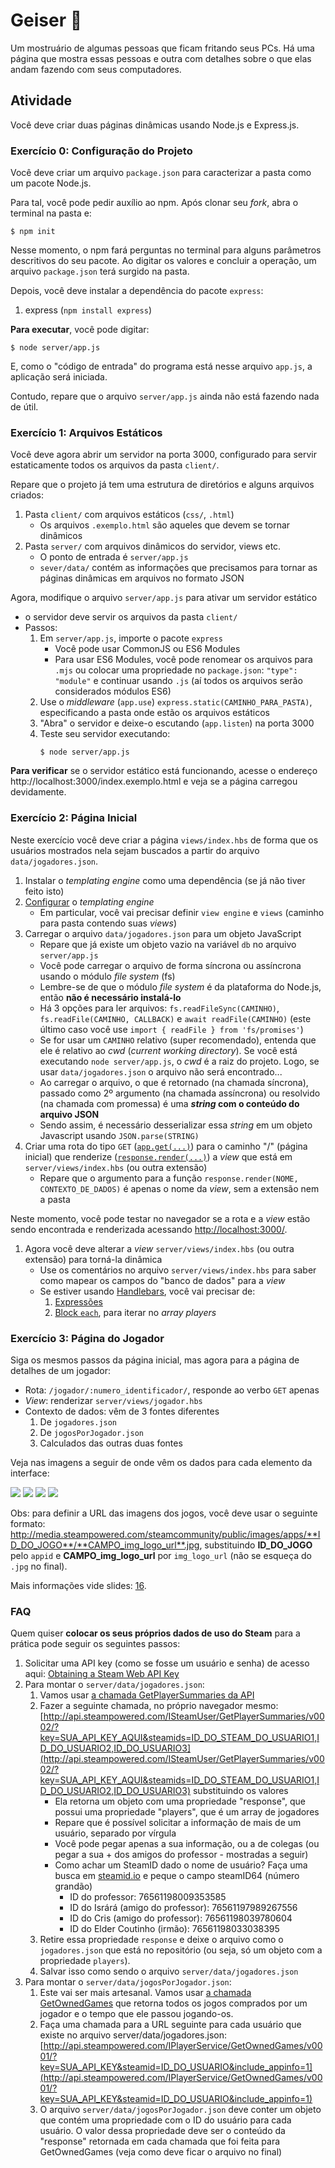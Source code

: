 # Geiser 💨

Um mostruário de algumas pessoas que ficam fritando seus PCs. Há uma página que mostra essas pessoas e outra com detalhes sobre o que elas andam fazendo com seus computadores.


## Atividade

Você deve criar duas páginas dinâmicas usando Node.js e Express.js.


### Exercício 0: Configuração do Projeto

Você deve criar um arquivo `package.json` para caracterizar a pasta como um pacote Node.js.

Para tal, você pode pedir auxílio ao npm. Após clonar seu _fork_, abra o terminal na pasta e:

```
$ npm init
```

Nesse momento, o npm fará perguntas no terminal para alguns parâmetros descritivos do seu pacote. Ao digitar os valores e concluir a operação, um arquivo `package.json` terá surgido na pasta.

Depois, você deve instalar a dependência do pacote `express`:

1. express (`npm install express`)

**Para executar**, você pode digitar:

```
$ node server/app.js
```

E, como o "código de entrada" do programa está nesse arquivo `app.js`, a aplicação será iniciada.

Contudo, repare que o arquivo `server/app.js` ainda não está fazendo nada de útil.


### Exercício 1: Arquivos Estáticos

Você deve agora abrir um servidor na porta 3000, configurado para servir estaticamente todos os arquivos da pasta `client/`.

Repare que o projeto já tem uma estrutura de diretórios e alguns arquivos criados:

1. Pasta `client/` com arquivos estáticos (`css/`, `.html`)
   - Os arquivos `.exemplo.html` são aqueles que devem se tornar dinâmicos
1. Pasta `server/` com arquivos dinâmicos do servidor, views etc.
   - O ponto de entrada é `server/app.js`
   - `sever/data/` contém as informações que precisamos para tornar as páginas dinâmicas em arquivos no formato JSON

Agora, modifique o arquivo `server/app.js` para ativar um servidor estático

  - o servidor deve servir os arquivos da pasta `client/`
  - Passos:
    1. Em `server/app.js`, importe o pacote `express`
       - Você pode usar CommonJS ou ES6 Modules
       - Para usar ES6 Modules, você pode renomear os arquivos para `.mjs` ou colocar uma propriedade no `package.json`: `"type": "module"` e continuar usando `.js` (aí todos os arquivos serão considerados módulos ES6)
    1. Use o _middleware_ (`app.use`) `express.static(CAMINHO_PARA_PASTA)`, especificando a pasta onde estão os arquivos estáticos
    1. "Abra" o servidor e deixe-o escutando (`app.listen`) na porta 3000
    1. Teste seu servidor executando:
       ```
       $ node server/app.js
       ```

**Para verificar** se o servidor estático está funcionando, acesse o endereço  http://localhost:3000/index.exemplo.html e veja se a página carregou devidamente.


### Exercício 2: Página Inicial

Neste exercício você deve criar a página `views/index.hbs` de forma que os usuários mostrados nela sejam buscados a partir do arquivo `data/jogadores.json`.

1. Instalar o _templating engine_ como uma dependência (se já não tiver feito isto)
1. [Configurar](http://expressjs.com/en/guide/using-template-engines.html) o _templating engine_
   - Em particular, você vai precisar definir `view engine` e `views` (caminho para pasta contendo suas _views_)
1. Carregar o arquivo `data/jogadores.json` para um objeto JavaScript
   - Repare que já existe um objeto vazio na variável `db` no arquivo `server/app.js`
   - Você pode carregar o arquivo de forma síncrona ou assíncrona usando o módulo _file system_ (fs)
   - Lembre-se de que o módulo _file system_ é da plataforma do Node.js, então **não é necessário instalá-lo**
   - Há 3 opções para ler arquivos: `fs.readFileSync(CAMINHO)`, `fs.readFile(CAMINHO, CALLBACK)` e `await readFile(CAMINHO)` (este último caso você use `import { readFile } from 'fs/promises'`)
   - Se for usar um `CAMINHO` relativo (super recomendado), entenda que ele é relativo ao _cwd_ (_current working directory_). Se você está executando `node server/app.js`, o _cwd_ é a raiz do projeto. Logo, se usar `data/jogadores.json` o arquivo não será encontrado...
   - Ao carregar o arquivo, o que é retornado (na chamada síncrona), passado como 2º argumento (na chamada assíncrona) ou resolvido (na chamada com promessa) é uma **_string_ com o conteúdo do arquivo JSON**
   - Sendo assim, é necessário desserializar essa _string_ em um objeto Javascript usando `JSON.parse(STRING)`
1. Criar uma rota do tipo `GET` ([`app.get(...)`](http://expressjs.com/starter/basic-routing.html)) para o caminho "/" (página inicial) que renderize ([`response.render(...)`](http://expressjs.com/en/4x/api.html#res.render)) a _view_ que está em `server/views/index.hbs` (ou outra extensão)
   - Repare que o argumento para a função `response.render(NOME, CONTEXTO_DE_DADOS)` é apenas o nome da _view_, sem a extensão nem a pasta


Neste momento, você pode testar no navegador se a rota e a _view_ estão sendo encontrada e renderizada acessando [http://localhost:3000/](http://localhost:3000/).

1. Agora você deve alterar a _view_ `server/views/index.hbs` (ou outra extensão) para torná-la dinâmica
   - Use os comentários no arquivo `server/views/index.hbs` para saber como mapear os campos do "banco de dados" para a _view_
   - Se estiver usando [Handlebars](http://handlebarsjs.com/), você vai precisar de:
     1. [Expressões](http://handlebarsjs.com/#getting-started)
     1. [Block `each`](http://handlebarsjs.com/builtin_helpers.html#iteration), para iterar no _array players_



### Exercício 3: Página do Jogador

Siga os mesmos passos da página inicial, mas agora para a página de detalhes de um jogador:

- Rota: `/jogador/:numero_identificador/`, responde ao verbo `GET` apenas
- _View_: renderizar `server/views/jogador.hbs`
- Contexto de dados: vêm de 3 fontes diferentes
  1. De `jogadores.json`
  1. De `jogosPorJogador.json`
  1. Calculados das outras duas fontes

Veja nas imagens a seguir de onde vêm os dados para cada elemento da interface:

![](docs/geiser-jogos1.png)
![](docs/geiser-jogos1-json.png)
![](docs/geiser-jogos2.png)
![](docs/geiser-jogos2-json.png)


Obs: para definir a URL das imagens dos jogos, você deve usar o seguinte formato: http://media.steampowered.com/steamcommunity/public/images/apps/**ID_DO_JOGO**/**CAMPO_img_logo_url**.jpg, substituindo **ID_DO_JOGO** pelo `appid` e **CAMPO_img_logo_url** por `img_logo_url` (não se esqueça do `.jpg` no final).

Mais informações vide slides: [16](http://fegemo.github.io/cefet-web/classes/ssn4/#16).


### FAQ

Quem quiser **colocar os seus próprios dados de uso do Steam** para a
prática pode seguir os seguintes passos:

1. Solicitar uma API key (como se fosse um usuário e senha) de acesso aqui:
   [Obtaining a Steam Web API Key](http://steamcommunity.com/dev)
1. Para montar o `server/data/jogadores.json`:
   1. Vamos usar [a chamada GetPlayerSummaries da API](https://developer.valvesoftware.com/wiki/Steam_Web_API#GetPlayerSummaries_.28v0002.29)
   1. Fazer a seguinte chamada, no próprio navegador mesmo: [http://api.steampowered.com/ISteamUser/GetPlayerSummaries/v0002/?key=SUA_API_KEY_AQUI&steamids=ID_DO_STEAM_DO_USUARIO1,ID_DO_USUARIO2,ID_DO_USUARIO3](http://api.steampowered.com/ISteamUser/GetPlayerSummaries/v0002/?key=SUA_API_KEY_AQUI&steamids=ID_DO_STEAM_DO_USUARIO1,ID_DO_USUARIO2,ID_DO_USUARIO3) substituindo os valores
      - Ela retorna um objeto com uma propriedade "response", que possui uma propriedade "players", que é um array de jogadores
      - Repare que é possível solicitar a informação de mais de um usuário, separado por vírgula
      - Você pode pegar apenas a sua informação, ou a de colegas (ou pegar a sua + dos amigos do professor - mostradas a seguir)
      - Como achar um SteamID dado o nome de usuário? Faça uma busca em [steamid.io](https://steamid.io) e peque o campo steamID64 (número grandão)
         - ID do professor: 76561198009353585
         - ID do Isrárá (amigo do professor): 76561197989267556
         - ID do Cris (amigo do professor): 76561198039780604
         - ID do Elder Coutinho (irmão): 76561198033038395 
   1. Retire essa propriedade `response` e deixe o arquivo como o `jogadores.json` que está no repositório (ou seja, só um objeto com a propriedade `players`).
   1. Salvar isso como sendo o arquivo `server/data/jogadores.json`
1. Para montar o `server/data/jogosPorJogador.json`:
   1. Este vai ser mais artesanal. Vamos usar [a chamada GetOwnedGames](https://developer.valvesoftware.com/wiki/Steam_Web_API#GetOwnedGames_.28v0001.29) que retorna todos os jogos comprados por um jogador e o tempo que ele passou jogando-os.
   1. Faça uma chamada para a URL seguinte para cada usuário que existe no arquivo  server/data/jogadores.json: [http://api.steampowered.com/IPlayerService/GetOwnedGames/v0001/?key=SUA_API_KEY&steamid=ID_DO_USUARIO&include_appinfo=1](http://api.steampowered.com/IPlayerService/GetOwnedGames/v0001/?key=SUA_API_KEY&steamid=ID_DO_USUARIO&include_appinfo=1)
   1. O arquivo  `server/data/jogosPorJogador.json` deve conter um objeto que contém uma propriedade com o ID do usuário para cada usuário. O valor dessa propriedade deve ser o conteúdo da "response" retornada em cada chamada que foi feita para GetOwnedGames (veja como deve ficar o arquivo no final)